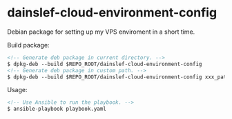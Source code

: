 # dainslef-cloud-environment-config
Debian package for setting up my VPS enviroment in a short time.

Build package:

```html
<!-- Generate deb package in current directory. -->
$ dpkg-deb --build $REPO_ROOT/dainslef-cloud-environment-config
<!-- Generate deb package in custom path. -->
$ dpkg-deb --build $REPO_ROOT/dainslef-cloud-environment-config xxx_path/dainslef-cloud-environment-config.deb
```

Usage:

```html
<!-- Use Ansible to run the playbook. -->
$ ansible-playbook playbook.yaml
```
